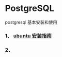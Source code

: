 # PostgreSQL
postgresql 基本安装和使用

### 1、 [ubuntu 安装指南](https://github.com/wgc00/PostgreSQL/blob/master/PostgreSQL%20install/Installation%20guide/postgresql.md)

### 2、
